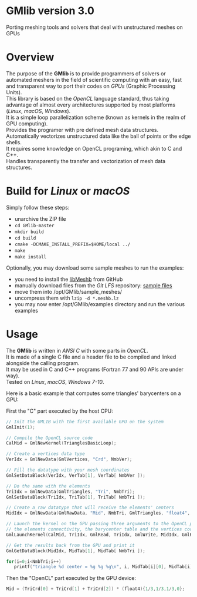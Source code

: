# GMlib version 3.0
Porting meshing tools and solvers that deal with unstructured meshes on GPUs

# Overview
The purpose of the **GMlib** is to provide programmers of solvers or automated meshers in the field of scientific computing with an easy, fast and transparent way to port their codes on *GPUs* (Graphic Processing Units).  
This library is based on the *OpenCL* language standard, thus taking advantage of almost every architectures supported by most platforms (*Linux*, *macOS*, *Windows*).  
It is a simple loop parallelization scheme (known as kernels in the realm of GPU computing).  
Provides the programer with pre defined mesh data structures.  
Automatically vectorizes unstructured data like the ball of points or the edge shells.  
It requires some knowledge on OpenCL programing, which akin to C and C++.  
Handles transparently the transfer and vectorization of mesh data structures.


# Build for *Linux* or *macOS*
Simply follow these steps:
- unarchive the ZIP file
- `cd GMlib-master`
- `mkdir build`
- `cd build`
- `cmake -DCMAKE_INSTALL_PREFIX=$HOME/local ../`
- `make`
- `make install`

Optionally, you may download some sample meshes to run the examples:
- you need to install the [libMeshb](https://github.com/LoicMarechal/libMeshb) from GitHub
- manually download files from the *Git LFS* repository: [sample files](sample_meshes/)
- move them into /opt/GMlib/sample_meshes/
- uncompress them with `lzip -d *.meshb.lz`
- you may now enter /opt/GMlib/examples directory and run the various examples

# Usage
The **GMlib** is written in *ANSI C* with some parts in *OpenCL*.  
It is made of a single C file and a header file to be compiled and linked alongside the calling program.  
It may be used in C and C++ programs (Fortran 77 and 90 APIs are under way).  
Tested on *Linux*, *macOS*, *Windows 7-10*.

Here is a basic example that computes some triangles' barycenters on a GPU:

First the "C" part executed by the host CPU:
```C++
// Init the GMLIB with the first available GPU on the system
GmlInit(1);

// Compile the OpenCL source code
CalMid = GmlNewKernel(TrianglesBasicLoop);

// Create a vertices data type
VerIdx = GmlNewData(GmlVertices, "Crd", NmbVer);

// Fill the datatype with your mesh coordinates
GmlSetDataBlock(VerIdx, VerTab[1], VerTab[ NmbVer ]);

// Do the same with the elements
TriIdx = GmlNewData(GmlTriangles, "Tri", NmbTri);
GmlSetDataBlock(TriIdx, TriTab[1], TriTab[ NmbTri ]);

// Create a raw datatype that will receive the elements' centers
MidIdx = GmlNewData(GmlRawData, "Mid", NmbTri, GmlTriangles, "float4", sizeof(cl_float4));

// Launch the kernel on the GPU passing three arguments to the OpenCL procedure:
// the elements connectivity, the barycenter table and the vertices coordinates
GmlLaunchKernel(CalMid, TriIdx, GmlRead, TriIdx, GmlWrite, MidIdx, GmlRead, VerIdx, GmlEnd);

// Get the results back from the GPU and print it
GmlGetDataBlock(MidIdx, MidTab[1], MidTab[ NmbTri ]);

for(i=0;i<NmbTri;i++)
   printf("triangle %d center = %g %g %g\n", i, MidTab[i][0], MidTab[i][1], MidTab[i][2]);
```

Then the "OpenCL" part executed by the GPU device:
```C++
Mid = (TriCrd[0] + TriCrd[1] + TriCrd[2]) * (float4){1/3,1/3,1/3,0};
```
